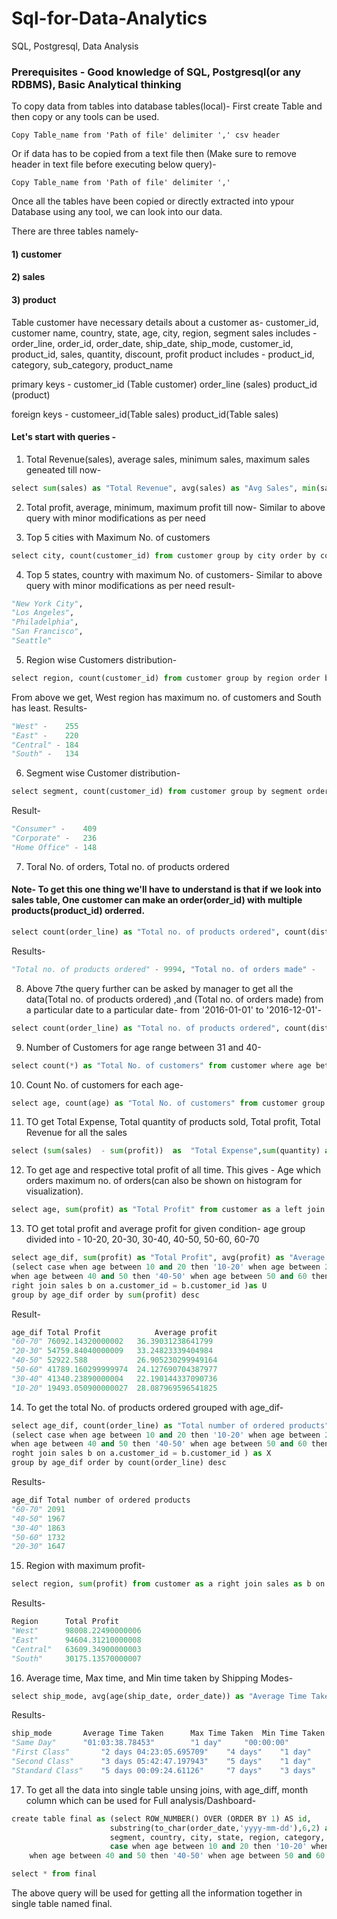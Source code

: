 # Sql-for-Data-Analytics
SQL, Postgresql, Data Analysis

### Prerequisites - Good knowledge of SQL, Postgresql(or any RDBMS), Basic Analytical thinking


To copy data from tables into database tables(local)-
First create Table and then copy or any tools can be used.

```
Copy Table_name from 'Path of file' delimiter ',' csv header
```
Or if data has to be copied from a text file then (Make sure to remove header in text file before executing below query)-

```
Copy Table_name from 'Path of file' delimiter ','
```
Once all the tables have been copied or directly extracted into ypour Database using any tool, we can look into our data.

There are three tables namely- 
#### 1) customer
#### 2) sales
#### 3) product

Table customer have necessary details about a customer as- customer_id,  customer name, country, state, age, city, region, segment
sales includes - order_line, order_id, order_date, ship_date, ship_mode, customer_id, product_id, sales, quantity, discount, profit
product includes - product_id, category, sub_category, product_name


primary keys - 
customer_id (Table customer)
order_line (sales)
product_id (product)

foreign keys -
customeer_id(Table sales)
product_id(Table sales)

#### Let's start with queries -

1) Total Revenue(sales), average sales, minimum sales, maximum sales geneated till now-
```python
select sum(sales) as "Total Revenue", avg(sales) as "Avg Sales", min(sales) as "Min Sales", max(sales) as "Max sales" from sales
```

2) Total profit, average, minimum, maximum profit till now-
Similar to above query with minor modifications as per need

3) Top 5 cities with Maximum No. of customers
```python
select city, count(customer_id) from customer group by city order by count(customer_id) desc limit 5
```

4) Top 5 states, country with maximum No. of customers-
Similar to above query with minor modifications as per need
result- 
```python
"New York City",
"Los Angeles",
"Philadelphia",
"San Francisco",
"Seattle"
```
5) Region wise Customers distribution-
```python
select region, count(customer_id) from customer group by region order by count(customer_id) desc
```
From above we get, West region has maximum no. of customers and South has least.
Results-
```python
"West" -	255
"East" -	220
"Central" -	184
"South" -	134
```
6) Segment wise Customer distribution-
```python
select segment, count(customer_id) from customer group by segment order by count(customer_id) desc
```
Result-
```python
"Consumer" -	409
"Corporate" -	236
"Home Office" -	148
```

7) Toral No. of orders, Total no. of products ordered

#### Note- To get this one thing we'll have to understand is that if we look into sales table, One customer can make an order(order_id) with multiple products(product_id) orderred.
```python
select count(order_line) as "Total no. of products ordered", count(distinct product_id) as "Total no. of orders made" from sales
```
Results-
```python
"Total no. of products ordered" - 9994, "Total no. of orders made" -	1862
```

8) Above 7the query further can be asked by manager to get all the data(Total no. of products ordered) ,and (Total no. of orders made) from a particular date to a particular date-
from '2016-01-01' to '2016-12-01'- 
```python
select count(order_line) as "Total no. of products ordered", count(distinct product_id) as "Total no. of orders made" from sales where order_date between '2016-01-01' and '2016-12-01'
```


9) Number of Customers for age range between 31 and 40-
```python
select count(*) as "Total No. of customers" from customer where age between 31 and 40
```

10) Count No. of customers for each age-
```python
select age, count(age) as "Total No. of customers" from customer group by age order by age
```


11) TO get Total Expense, Total quantity of products sold, Total profit, Total Revenue for all the sales
```python
select (sum(sales)  - sum(profit))  as  "Total Expense",sum(quantity) as "Total quantity of products sold", sum(profit) "Total profit", sum(sales) as "Total Revenue" from sales
```


12) To get age and respective total profit of all time. This gives - Age which orders maximum no. of orders(can also be shown on histogram for visualization).
```python
select age, sum(profit) as "Total Profit" from customer as a left join sales as b on a.customer_id = b.customer_id group by age order by sum(profit) desc
```


13) TO get total profit and average profit for given condition-
age group divided into - 10-20, 20-30, 30-40, 40-50, 50-60, 60-70
```python
select age_dif, sum(profit) as "Total Profit", avg(profit) as "Average profit" from 
(select case when age between 10 and 20 then '10-20' when age between 20 and 30 then '20-30' when age between 30 and 40 then '30-40'
when age between 40 and 50 then '40-50' when age between 50 and 60 then '50-60' else '60-70' end as age_dif , a.age, b.profit from customer as a 
right join sales b on a.customer_id = b.customer_id )as U
group by age_dif order by sum(profit) desc
```
Result-
```python
age_dif Total Profit        	Average profit
"60-70"	76092.14320000002	36.39031238641799
"20-30"	54759.84040000009  	33.24823339404984
"40-50"	52922.588	        26.905230299949164
"50-60"	41789.160299999974	24.127690704387977
"30-40"	41340.23890000004	22.190144337090736
"10-20"	19493.050900000027	28.087969596541825
```

14) To get the total No. of products ordered grouped with age_dif-
```python
select age_dif, count(order_line) as "Total number of ordered products" from 
(select case when age between 10 and 20 then '10-20' when age between 20 and 30 then '20-30' when age between 30 and 40 then '30-40'
when age between 40 and 50 then '40-50' when age between 50 and 60 then '50-60' else '60-70' end as age_dif , a.age, b.order_line from customer as a 
roght join sales b on a.customer_id = b.customer_id ) as X
group by age_dif order by count(order_line) desc
```
Results-
```python
age_dif Total number of ordered products
"60-70"	2091
"40-50"	1967
"30-40"	1863
"50-60"	1732
"20-30"	1647
```

15) Region with maximum profit-
```python
select region, sum(profit) from customer as a right join sales as b on a.customer_id = b.customer_id group by region order by sum(profit) desc
```
Results-
```python
Region    	Total Profit
"West"	  	98008.22490000006
"East"	  	94604.31210000008
"Central"	63609.34900000003
"South"	  	30175.13570000007
```

16) Average time, Max time, and Min time taken by Shipping Modes-
```python
select ship_mode, avg(age(ship_date, order_date)) as "Average Time Taken", max(age(ship_date, order_date)) as "Max Time Taken", min(age(ship_date, order_date)) as "Min Time Taken"  from sales group by ship_mode order by avg(age(ship_date, order_date))
```
Results-
```python
ship_mode		Average Time Taken		Max Time Taken	Min Time Taken
"Same Day"		"01:03:38.78453"		"1 day"		"00:00:00"
"First Class"		"2 days 04:23:05.695709"	"4 days"	"1 day"
"Second Class"		"3 days 05:42:47.197943"	"5 days"	"1 day"
"Standard Class"	"5 days 00:09:24.61126"		"7 days"	"3 days"
```

17) To get all the data into single table unsing joins, with age_diff, month column which can be used for Full analysis/Dashboard-
```python
create table final as (select ROW_NUMBER() OVER (ORDER BY 1) AS id, 
					  substring(to_char(order_date,'yyyy-mm-dd'),6,2) as month ,
					  segment, country, city, state, region, category, sub_category, product_name, order_date, ship_date, ship_mode, sales, quantity, discount, profit,
					  case when age between 10 and 20 then '10-20' when age between 20 and 30 then '20-30' when age between 30 and 40 then '30-40'
	when age between 40 and 50 then '40-50' when age between 50 and 60 then '50-60' else '60-70' end as age_cat  from customer as a left join sales as b on a.customer_id = b.customer_id left join product as c on b.product_id = c.product_id)
```
```python
select * from final
```
The above query will be used for getting all the information together in single table named final.






